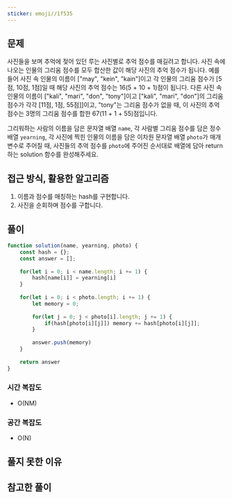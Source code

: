 ```yaml
---
sticker: emoji//1f535
---
```

## 문제
사진들을 보며 추억에 젖어 있던 루는 사진별로 추억 점수를 매길려고 합니다. 사진 속에 나오는 인물의 그리움 점수를 모두 합산한 값이 해당 사진의 추억 점수가 됩니다. 예를 들어 사진 속 인물의 이름이 ["may", "kein", "kain"]이고 각 인물의 그리움 점수가 [5점, 10점, 1점]일 때 해당 사진의 추억 점수는 16(5 + 10 + 1)점이 됩니다. 다른 사진 속 인물의 이름이 ["kali", "mari", "don", "tony"]이고 ["kali", "mari", "don"]의 그리움 점수가 각각 [11점, 1점, 55점]]이고, "tony"는 그리움 점수가 없을 때, 이 사진의 추억 점수는 3명의 그리움 점수를 합한 67(11 + 1 + 55)점입니다.

그리워하는 사람의 이름을 담은 문자열 배열 `name`, 각 사람별 그리움 점수를 담은 정수 배열 `yearning`, 각 사진에 찍힌 인물의 이름을 담은 이차원 문자열 배열 `photo`가 매개변수로 주어질 때, 사진들의 추억 점수를 `photo`에 주어진 순서대로 배열에 담아 return하는 solution 함수를 완성해주세요.

## 접근 방식, 활용한 알고리즘
1. 이름과 점수를 매칭하는 hash를 구현합니다. 
2. 사진을 순회하며 점수를 구합니다.

## 풀이
```javascript
function solution(name, yearning, photo) {
    const hash = {};
    const answer = [];
    
    for(let i = 0; i < name.length; i += 1) {
        hash[name[i]] = yearning[i]
    }
    
    for(let i = 0; i < photo.length; i += 1) {
        let memory = 0;
        
        for(let j = 0; j < photo[i].length; j += 1) {
            if(hash[photo[i][j]]) memory += hash[photo[i][j]];
        }
        
        answer.push(memory)
    }
    
    return answer
}
```

### 시간 복잡도
- O(NM)

### 공간 복잡도
- O(N)

## 풀지 못한 이유


## 참고한 풀이